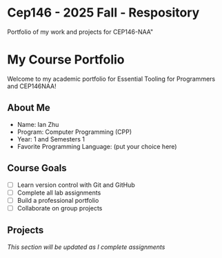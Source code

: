 # Cep146 - 2025 Fall - Respository
Portfolio of my work and projects for CEP146-NAA"

# My Course Portfolio
 
Welcome to my academic portfolio for Essential Tooling for Programmers and CEP146NAA!
 
## About Me
- Name: Ian Zhu
- Program: Computer Programming (CPP)
- Year: 1 and Semesters 1 
- Favorite Programming Language: (put your choice here)
 
## Course Goals
- [ ] Learn version control with Git and GitHub
- [ ] Complete all lab assignments
- [ ] Build a professional portfolio
- [ ] Collaborate on group projects
 
## Projects
*This section will be updated as I complete assignments*
